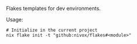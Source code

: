 Flakes templates for dev environments.

Usage:
```
# Initialize in the current project
nix flake init -t "github:nivox/flakes#<module>"
```

